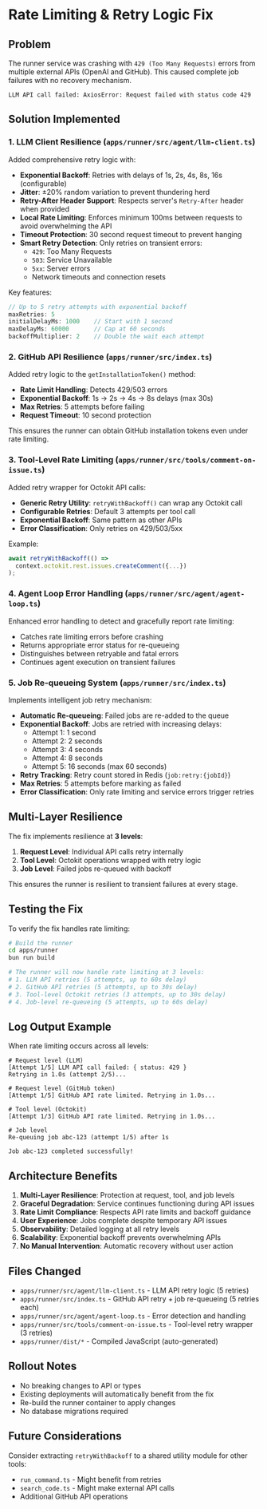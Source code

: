 # Rate Limiting & Retry Logic Fix

## Problem
The runner service was crashing with `429 (Too Many Requests)` errors from multiple external APIs (OpenAI and GitHub). This caused complete job failures with no recovery mechanism.

```
LLM API call failed: AxiosError: Request failed with status code 429
```

## Solution Implemented

### 1. **LLM Client Resilience** (`apps/runner/src/agent/llm-client.ts`)

Added comprehensive retry logic with:

- **Exponential Backoff**: Retries with delays of 1s, 2s, 4s, 8s, 16s (configurable)
- **Jitter**: ±20% random variation to prevent thundering herd
- **Retry-After Header Support**: Respects server's `Retry-After` header when provided
- **Local Rate Limiting**: Enforces minimum 100ms between requests to avoid overwhelming the API
- **Timeout Protection**: 30 second request timeout to prevent hanging
- **Smart Retry Detection**: Only retries on transient errors:
  - `429`: Too Many Requests
  - `503`: Service Unavailable
  - `5xx`: Server errors
  - Network timeouts and connection resets

Key features:
```typescript
// Up to 5 retry attempts with exponential backoff
maxRetries: 5
initialDelayMs: 1000    // Start with 1 second
maxDelayMs: 60000       // Cap at 60 seconds
backoffMultiplier: 2    // Double the wait each attempt
```

### 2. **GitHub API Resilience** (`apps/runner/src/index.ts`)

Added retry logic to the `getInstallationToken()` method:

- **Rate Limit Handling**: Detects 429/503 errors
- **Exponential Backoff**: 1s → 2s → 4s → 8s delays (max 30s)
- **Max Retries**: 5 attempts before failing
- **Request Timeout**: 10 second protection

This ensures the runner can obtain GitHub installation tokens even under rate limiting.

### 3. **Tool-Level Rate Limiting** (`apps/runner/src/tools/comment-on-issue.ts`)

Added retry wrapper for Octokit API calls:

- **Generic Retry Utility**: `retryWithBackoff()` can wrap any Octokit call
- **Configurable Retries**: Default 3 attempts per tool call
- **Exponential Backoff**: Same pattern as other APIs
- **Error Classification**: Only retries on 429/503/5xx

Example:
```typescript
await retryWithBackoff(() =>
  context.octokit.rest.issues.createComment({...})
);
```

### 4. **Agent Loop Error Handling** (`apps/runner/src/agent/agent-loop.ts`)

Enhanced error handling to detect and gracefully report rate limiting:

- Catches rate limiting errors before crashing
- Returns appropriate error status for re-queueing
- Distinguishes between retryable and fatal errors
- Continues agent execution on transient failures

### 5. **Job Re-queueing System** (`apps/runner/src/index.ts`)

Implements intelligent job retry mechanism:

- **Automatic Re-queueing**: Failed jobs are re-added to the queue
- **Exponential Backoff**: Jobs are retried with increasing delays:
  - Attempt 1: 1 second
  - Attempt 2: 2 seconds
  - Attempt 3: 4 seconds
  - Attempt 4: 8 seconds
  - Attempt 5: 16 seconds (max 60 seconds)
- **Retry Tracking**: Retry count stored in Redis (`job:retry:{jobId}`)
- **Max Retries**: 5 attempts before marking as failed
- **Error Classification**: Only rate limiting and service errors trigger retries

## Multi-Layer Resilience

The fix implements resilience at **3 levels**:

1. **Request Level**: Individual API calls retry internally
2. **Tool Level**: Octokit operations wrapped with retry logic
3. **Job Level**: Failed jobs re-queued with backoff

This ensures the runner is resilient to transient failures at every stage.

## Testing the Fix

To verify the fix handles rate limiting:

```bash
# Build the runner
cd apps/runner
bun run build

# The runner will now handle rate limiting at 3 levels:
# 1. LLM API retries (5 attempts, up to 60s delay)
# 2. GitHub API retries (5 attempts, up to 30s delay)
# 3. Tool-level Octokit retries (3 attempts, up to 30s delay)
# 4. Job-level re-queueing (5 attempts, up to 60s delay)
```

## Log Output Example

When rate limiting occurs across all levels:

```
# Request level (LLM)
[Attempt 1/5] LLM API call failed: { status: 429 }
Retrying in 1.0s (attempt 2/5)...

# Request level (GitHub token)
[Attempt 1/5] GitHub API rate limited. Retrying in 1.0s...

# Tool level (Octokit)
[Attempt 1/3] GitHub API rate limited. Retrying in 1.0s...

# Job level
Re-queuing job abc-123 (attempt 1/5) after 1s

Job abc-123 completed successfully!
```

## Architecture Benefits

1. **Multi-Layer Resilience**: Protection at request, tool, and job levels
2. **Graceful Degradation**: Service continues functioning during API issues
3. **Rate Limit Compliance**: Respects API rate limits and backoff guidance
4. **User Experience**: Jobs complete despite temporary API issues
5. **Observability**: Detailed logging at all retry levels
6. **Scalability**: Exponential backoff prevents overwhelming APIs
7. **No Manual Intervention**: Automatic recovery without user action

## Files Changed

- `apps/runner/src/agent/llm-client.ts` - LLM API retry logic (5 retries)
- `apps/runner/src/index.ts` - GitHub API retry + job re-queueing (5 retries each)
- `apps/runner/src/agent/agent-loop.ts` - Error detection and handling
- `apps/runner/src/tools/comment-on-issue.ts` - Tool-level retry wrapper (3 retries)
- `apps/runner/dist/*` - Compiled JavaScript (auto-generated)

## Rollout Notes

- No breaking changes to API or types
- Existing deployments will automatically benefit from the fix
- Re-build the runner container to apply changes
- No database migrations required

## Future Considerations

Consider extracting `retryWithBackoff` to a shared utility module for other tools:
- `run_command.ts` - Might benefit from retries
- `search_code.ts` - Might make external API calls
- Additional GitHub API operations
